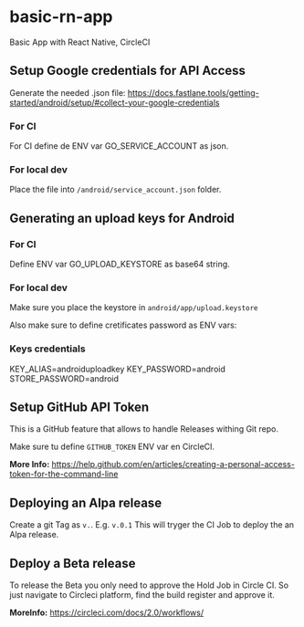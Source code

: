 # basic-rn-app
Basic App with React Native, CircleCI 


## Setup Google credentials for API Access
Generate the needed .json file: https://docs.fastlane.tools/getting-started/android/setup/#collect-your-google-credentials

### For CI
For CI define de ENV var GO_SERVICE_ACCOUNT as json.

### For local dev
Place the file into `/android/service_account.json` folder. 

## Generating an upload keys for Android

### For CI
Define ENV var GO_UPLOAD_KEYSTORE as base64 string.

### For local dev
Make sure you place the keystore in `android/app/upload.keystore`

Also make sure to define cretificates password as ENV vars:

### Keys credentials
KEY_ALIAS=androiduploadkey
KEY_PASSWORD=android
STORE_PASSWORD=android

## Setup GitHub API Token
This is a GitHub feature that allows to handle Releases withing Git repo.

Make sure tu define `GITHUB_TOKEN` ENV var en CircleCI.

**More Info:** https://help.github.com/en/articles/creating-a-personal-access-token-for-the-command-line

## Deploying an Alpa release
Create a git Tag as `v.`.
E.g. `v.0.1`
This will tryger the CI Job to deploy the an Alpa release.

## Deploy a Beta release
To release the Beta you only need to approve the Hold Job in Circle CI. So just navigate to Circleci platform, find the build register and approve it.

**MoreInfo:** https://circleci.com/docs/2.0/workflows/